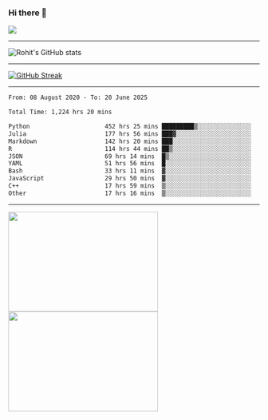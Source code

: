 ### Hi there 👋

 ![](https://komarev.com/ghpvc/?username=RohitRathore1&color=blueviolet)

<hr/>

![Rohit's GitHub stats](https://github-readme-stats.vercel.app/api?username=RohitRathore1&show_icons=true&theme=transparent)

<hr/>

[![GitHub Streak](http://github-readme-streak-stats.herokuapp.com?user=RohitRathore1&theme=dark&mode=weekly)](https://git.io/streak-stats)

<hr/>

<!--START_SECTION:waka-->

```txt
From: 08 August 2020 - To: 20 June 2025

Total Time: 1,224 hrs 20 mins

Python                     452 hrs 25 mins █████████▒░░░░░░░░░░░░░░░   36.95 %
Julia                      177 hrs 56 mins ███▓░░░░░░░░░░░░░░░░░░░░░   14.53 %
Markdown                   142 hrs 20 mins ███░░░░░░░░░░░░░░░░░░░░░░   11.63 %
R                          114 hrs 44 mins ██▒░░░░░░░░░░░░░░░░░░░░░░   09.37 %
JSON                       69 hrs 14 mins  █▒░░░░░░░░░░░░░░░░░░░░░░░   05.66 %
YAML                       51 hrs 56 mins  █░░░░░░░░░░░░░░░░░░░░░░░░   04.24 %
Bash                       33 hrs 11 mins  ▓░░░░░░░░░░░░░░░░░░░░░░░░   02.71 %
JavaScript                 29 hrs 50 mins  ▓░░░░░░░░░░░░░░░░░░░░░░░░   02.44 %
C++                        17 hrs 59 mins  ▒░░░░░░░░░░░░░░░░░░░░░░░░   01.47 %
Other                      17 hrs 16 mins  ▒░░░░░░░░░░░░░░░░░░░░░░░░   01.41 %
```

<!--END_SECTION:waka-->

<hr/>

<p>
  <img src="https://wakatime.com/share/@TeAmp0is0N/3935ee43-08a3-493e-8b95-60c1f9204b15.svg" width="300" height="200">
  <img src="https://wakatime.com/share/@TeAmp0is0N/8717aacc-7340-44e0-abb1-987dc9823fcd.svg" width="300" height="200">
</p>




